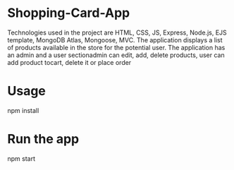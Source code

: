 

# Shopping-Card-App

Technologies used in the project are HTML, CSS, JS, Express, Node.js, EJS template, MongoDB Atlas, Mongoose, MVC.
The application displays a list of products available in the store for the potential user.
The application has an admin and a user sectionadmin can edit, add, delete products, user can add product tocart, delete it or place order

# Usage
npm install

# Run the app
npm start

